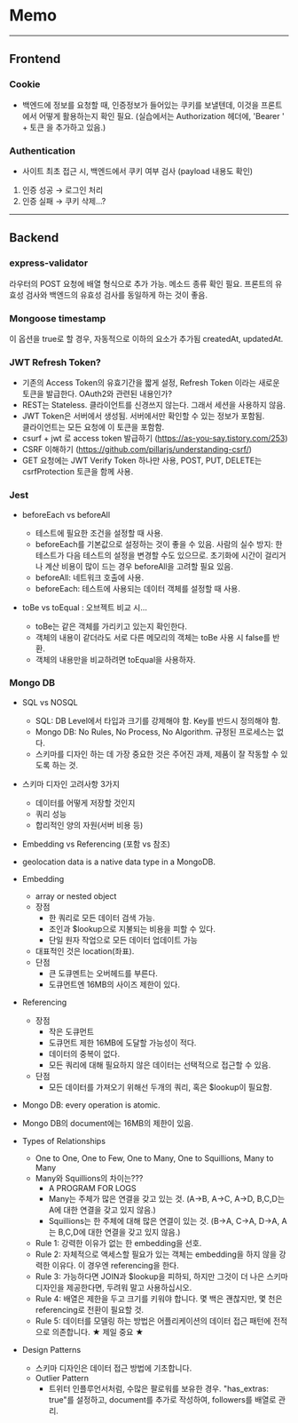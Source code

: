 # Memo

---

## Frontend

### Cookie

- 백엔드에 정보를 요청할 때, 인증정보가 들어있는 쿠키를 보낼텐데,
  이것을 프론트에서 어떻게 활용하는지 확인 필요.
  (실습에서는 Authorization 헤더에, 'Bearer ' + 토큰 을 추가하고 있음.)

### Authentication

- 사이트 최초 접근 시, 백엔드에서 쿠키 여부 검사 (payload 내용도 확인)

1. 인증 성공 → 로그인 처리
2. 인증 실패 → 쿠키 삭제...?

---

## Backend

### express-validator

라우터의 POST 요청에 배열 형식으로 추가 가능. 메소드 종류 확인 필요.
프론트의 유효성 검사와 백엔드의 유효성 검사를 동일하게 하는 것이 좋음.

### Mongoose timestamp

이 옵션을 true로 할 경우, 자동적으로 이하의 요소가 추가됨
createdAt, updatedAt.

### JWT Refresh Token?

- 기존의 Access Token의 유효기간을 짧게 설정, Refresh Token 이라는 새로운 토큰을 발급한다. OAuth2와 관련된 내용인가?
- REST는 Stateless. 클라이언트를 신경쓰지 않는다. 그래서 세션을 사용하지 않음.
- JWT Token은 서버에서 생성됨. 서버에서만 확인할 수 있는 정보가 포함됨.  
  클라이언트는 모든 요청에 이 토큰을 포함함.
- csurf + jwt 로 access token 발급하기 (https://as-you-say.tistory.com/253)
- CSRF 이해하기 (https://github.com/pillarjs/understanding-csrf/)
- GET 요청에는 JWT Verify Token 하나만 사용, POST, PUT, DELETE는 csrfProtection 토큰을 함께 사용.

### Jest

- beforeEach vs beforeAll

  - 테스트에 필요한 조건을 설정할 때 사용.
  - beforeEach를 기본값으로 설정하는 것이 좋을 수 있음.
    사람의 실수 방지: 한 테스트가 다음 테스트의 설정을 변경할 수도 있으므로.
    초기화에 시간이 걸리거나 계산 비용이 많이 드는 경우 beforeAll을 고려할 필요 있음.
  - beforeAll: 네트워크 호출에 사용.
  - beforeEach: 테스트에 사용되는 데이터 객체를 설정할 때 사용.

- toBe vs toEqual : 오브젝트 비교 시...
  - toBe는 같은 객체를 가리키고 있는지 확인한다.
  - 객체의 내용이 같더라도 서로 다른 메모리의 객체는 toBe 사용 시 false를 반환.
  - 객체의 내용만을 비교하려면 toEqual을 사용하자.

### Mongo DB

- SQL vs NOSQL

  - SQL: DB Level에서 타입과 크기를 강제해야 함. Key를 반드시 정의해야 함.
  - Mongo DB: No Rules, No Process, No Algorithm. 규정된 프로세스는 없다.
  - 스키마를 디자인 하는 데 가장 중요한 것은 주어진 과제, 제품이 잘 작동할 수 있도록 하는 것.

- 스키마 디자인 고려사항 3가지

  - 데이터를 어떻게 저장할 것인지
  - 쿼리 성능
  - 합리적인 양의 자원(서버 비용 등)

- Embedding vs Referencing (포함 vs 참조)
- geolocation data is a native data type in a MongoDB.

- Embedding
  - array or nested object
  - 장점
    - 한 쿼리로 모든 데이터 검색 가능.
    - 조인과 $lookup으로 지불되는 비용을 피할 수 있다.
    - 단일 원자 작업으로 모든 데이터 업데이트 가능
  - 대표적인 것은 location(좌표).
  - 단점
    - 큰 도큐멘트는 오버헤드를 부른다.
    - 도큐먼트엔 16MB의 사이즈 제한이 있다.
- Referencing

  - 장점
    - 작은 도큐먼트
    - 도큐먼트 제한 16MB에 도달할 가능성이 적다.
    - 데이터의 중복이 없다.
    - 모든 쿼리에 대해 필요하지 않은 데이터는 선택적으로 접근할 수 있음.
  - 단점
    - 모든 데이터를 가져오기 위해선 두개의 쿼리, 혹은 $lookup이 필요함.

- Mongo DB: every operation is atomic.
- Mongo DB의 document에는 16MB의 제한이 있음.

- Types of Relationships

  - One to One, One to Few, One to Many, One to Squillions, Many to Many
  - Many와 Squillions의 차이는???
    - A PROGRAM FOR LOGS
    - Many는 주체가 많은 연결을 갖고 있는 것.
      (A->B, A->C, A->D, B,C,D는 A에 대한 연결을 갖고 있지 않음.)
    - Squillions는 한 주체에 대해 많은 연결이 있는 것.
      (B->A, C->A, D->A, A는 B,C,D에 대한 연결을 갖고 있지 않음.)
  - Rule 1: 강력한 이유가 없는 한 embedding을 선호.
  - Rule 2: 자체적으로 액세스할 필요가 있는 객체는 embedding을 하지 않을 강력한 이유다. 이 경우엔 referencing을 한다.
  - Rule 3: 가능하다면 JOIN과 $lookup을 피하되, 하지만 그것이 더 나은 스키마 디자인을 제공한다면, 두려워 말고 사용하십시오.
  - Rule 4: 배열은 제한을 두고 크기를 키워야 합니다. 몇 백은 괜찮지만, 몇 천은 referencing로 전환이 필요할 것.
  - Rule 5: 데이터를 모델링 하는 방법은 어플리케이션의 데이터 접근 패턴에 전적으로 의존합니다. ★ 제일 중요 ★

- Design Patterns
  - 스키마 디자인은 데이터 접근 방법에 기초합니다.
  - Outlier Pattern
    - 트위터 인플루언서처럼, 수많은 팔로워를 보유한 경우. "has_extras: true"를 설정하고, document를 추가로 작성하여, followers를 배열로 관리.
